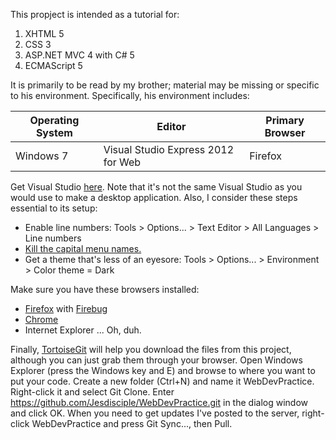 This propject is intended as a tutorial for:

1. XHTML 5
2. CSS 3
3. ASP.NET MVC 4 with C# 5
4. ECMAScript 5

It is primarily to be read by my brother; material may be missing or specific to his environment. Specifically, his environment includes:

| Operating System | Editor                             | Primary Browser |
|------------------|------------------------------------|-----------------|
| Windows 7        | Visual Studio Express 2012 for Web | Firefox         |

Get Visual Studio [here](http://www.microsoft.com/visualstudio/eng/products/visual-studio-express-for-web). Note that it's not the same Visual Studio as you would use to make a desktop application. Also, I consider these steps essential to its setup:

* Enable line numbers: Tools > Options... > Text Editor > All Languages > Line numbers
* [Kill the capital menu names.](http://stackoverflow.com/questions/10859173/how-to-disable-all-caps-menu-titles-in-visual-studio)
* Get a theme that's less of an eyesore: Tools > Options... > Environment > Color theme = Dark

Make sure you have these browsers installed:

* [Firefox](http://www.mozilla.org/en-US/firefox/new/) with [Firebug](http://getfirebug.com/)
* [Chrome](https://www.google.com/intl/en/chrome/browser/)
* Internet Explorer ... Oh, duh.

Finally, [TortoiseGit](https://code.google.com/p/tortoisegit/) will help you download the files from this project, although you can just grab them through your browser. Open Windows Explorer (press the Windows key and E) and browse to where you want to put your code. Create a new folder (Ctrl+N) and name it WebDevPractice. Right-click it and select Git Clone. Enter https://github.com/Jesdisciple/WebDevPractice.git in the dialog window and click OK. When you need to get updates I've posted to the server, right-click WebDevPractice and press Git Sync..., then Pull.